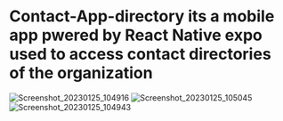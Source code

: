 # Contact-App-directory its a mobile app pwered by React Native expo used to access contact directories of the organization
![Screenshot_20230125_104916](https://user-images.githubusercontent.com/74774278/228770375-8c18e91e-63ff-40ea-b6d7-249ea4e8dc21.png)
![Screenshot_20230125_105045](https://user-images.githubusercontent.com/74774278/228770748-2da3e22e-05ac-4cc3-ba21-36ae74283c79.png)
![Screenshot_20230125_104943](https://user-images.githubusercontent.com/74774278/228770753-b0edb5f6-264e-4ee4-99a1-61e86e6fefb3.png)

